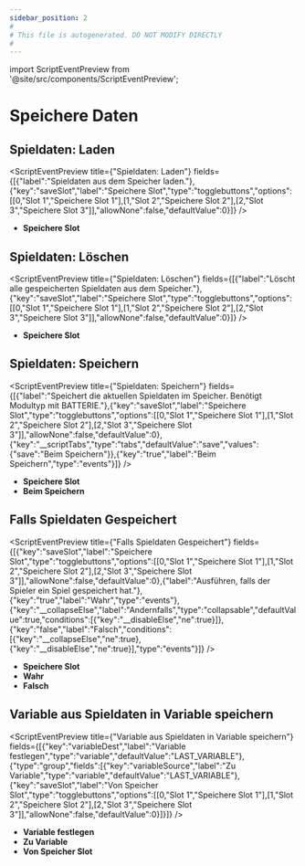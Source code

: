 ```yaml
---
sidebar_position: 2
#
# This file is autogenerated. DO NOT MODIFY DIRECTLY
#
---
```


import ScriptEventPreview from '@site/src/components/ScriptEventPreview';

# Speichere Daten

## Spieldaten: Laden
<ScriptEventPreview title={"Spieldaten: Laden"} fields={[{"label":"Spieldaten aus dem Speicher laden."},{"key":"saveSlot","label":"Speichere Slot","type":"togglebuttons","options":[[0,"Slot 1","Speichere Slot 1"],[1,"Slot 2","Speichere Slot 2"],[2,"Slot 3","Speichere Slot 3"]],"allowNone":false,"defaultValue":0}]} />

- **Speichere Slot**  

## Spieldaten: Löschen
<ScriptEventPreview title={"Spieldaten: Löschen"} fields={[{"label":"Löscht alle gespeicherten Spieldaten aus dem Speicher."},{"key":"saveSlot","label":"Speichere Slot","type":"togglebuttons","options":[[0,"Slot 1","Speichere Slot 1"],[1,"Slot 2","Speichere Slot 2"],[2,"Slot 3","Speichere Slot 3"]],"allowNone":false,"defaultValue":0}]} />

- **Speichere Slot**  

## Spieldaten: Speichern
<ScriptEventPreview title={"Spieldaten: Speichern"} fields={[{"label":"Speichert die aktuellen Spieldaten im Speicher. Benötigt Modultyp mit BATTERIE."},{"key":"saveSlot","label":"Speichere Slot","type":"togglebuttons","options":[[0,"Slot 1","Speichere Slot 1"],[1,"Slot 2","Speichere Slot 2"],[2,"Slot 3","Speichere Slot 3"]],"allowNone":false,"defaultValue":0},{"key":"__scriptTabs","type":"tabs","defaultValue":"save","values":{"save":"Beim Speichern"}},{"key":"true","label":"Beim Speichern","type":"events"}]} />

- **Speichere Slot**  
- **Beim Speichern**  

## Falls Spieldaten Gespeichert
<ScriptEventPreview title={"Falls Spieldaten Gespeichert"} fields={[{"key":"saveSlot","label":"Speichere Slot","type":"togglebuttons","options":[[0,"Slot 1","Speichere Slot 1"],[1,"Slot 2","Speichere Slot 2"],[2,"Slot 3","Speichere Slot 3"]],"allowNone":false,"defaultValue":0},{"label":"Ausführen, falls der Spieler ein Spiel gespeichert hat."},{"key":"true","label":"Wahr","type":"events"},{"key":"__collapseElse","label":"Andernfalls","type":"collapsable","defaultValue":true,"conditions":[{"key":"__disableElse","ne":true}]},{"key":"false","label":"Falsch","conditions":[{"key":"__collapseElse","ne":true},{"key":"__disableElse","ne":true}],"type":"events"}]} />

- **Speichere Slot**  
- **Wahr**  
- **Falsch**  

## Variable aus Spieldaten in Variable speichern
<ScriptEventPreview title={"Variable aus Spieldaten in Variable speichern"} fields={[{"key":"variableDest","label":"Variable festlegen","type":"variable","defaultValue":"LAST_VARIABLE"},{"type":"group","fields":[{"key":"variableSource","label":"Zu Variable","type":"variable","defaultValue":"LAST_VARIABLE"},{"key":"saveSlot","label":"Von Speicher Slot","type":"togglebuttons","options":[[0,"Slot 1","Speichere Slot 1"],[1,"Slot 2","Speichere Slot 2"],[2,"Slot 3","Speichere Slot 3"]],"allowNone":false,"defaultValue":0}]}]} />

- **Variable festlegen**  
- **Zu Variable**  
- **Von Speicher Slot**  

